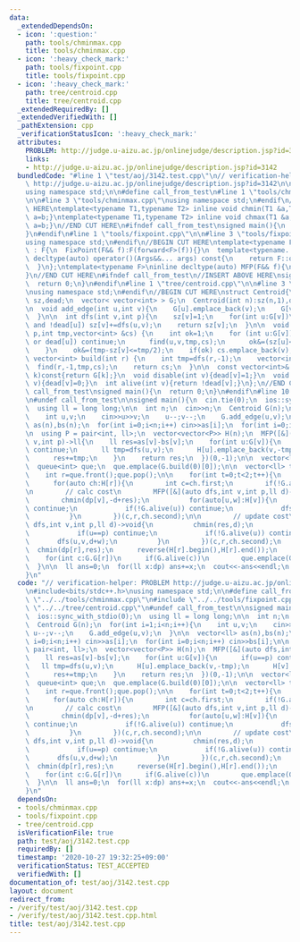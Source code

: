```yaml
---
data:
  _extendedDependsOn:
  - icon: ':question:'
    path: tools/chminmax.cpp
    title: tools/chminmax.cpp
  - icon: ':heavy_check_mark:'
    path: tools/fixpoint.cpp
    title: tools/fixpoint.cpp
  - icon: ':heavy_check_mark:'
    path: tree/centroid.cpp
    title: tree/centroid.cpp
  _extendedRequiredBy: []
  _extendedVerifiedWith: []
  _pathExtension: cpp
  _verificationStatusIcon: ':heavy_check_mark:'
  attributes:
    PROBLEM: http://judge.u-aizu.ac.jp/onlinejudge/description.jsp?id=3142
    links:
    - http://judge.u-aizu.ac.jp/onlinejudge/description.jsp?id=3142
  bundledCode: "#line 1 \"test/aoj/3142.test.cpp\"\n// verification-helper: PROBLEM\
    \ http://judge.u-aizu.ac.jp/onlinejudge/description.jsp?id=3142\n\n#include<bits/stdc++.h>\n\
    using namespace std;\n\n#define call_from_test\n#line 1 \"tools/chminmax.cpp\"\
    \n\n#line 3 \"tools/chminmax.cpp\"\nusing namespace std;\n#endif\n//BEGIN CUT\
    \ HERE\ntemplate<typename T1,typename T2> inline void chmin(T1 &a,T2 b){if(a>b)\
    \ a=b;}\ntemplate<typename T1,typename T2> inline void chmax(T1 &a,T2 b){if(a<b)\
    \ a=b;}\n//END CUT HERE\n#ifndef call_from_test\nsigned main(){\n  return 0;\n\
    }\n#endif\n#line 1 \"tools/fixpoint.cpp\"\n\n#line 3 \"tools/fixpoint.cpp\"\n\
    using namespace std;\n#endif\n//BEGIN CUT HERE\ntemplate<typename F>\nstruct FixPoint\
    \ : F{\n  FixPoint(F&& f):F(forward<F>(f)){}\n  template<typename... Args>\n \
    \ decltype(auto) operator()(Args&&... args) const{\n    return F::operator()(*this,forward<Args>(args)...);\n\
    \  }\n};\ntemplate<typename F>\ninline decltype(auto) MFP(F&& f){\n  return FixPoint<F>{forward<F>(f)};\n\
    }\n//END CUT HERE\n#ifndef call_from_test\n//INSERT ABOVE HERE\nsigned main(){\n\
    \  return 0;\n}\n#endif\n#line 1 \"tree/centroid.cpp\"\n\n#line 3 \"tree/centroid.cpp\"\
    \nusing namespace std;\n#endif\n//BEGIN CUT HERE\nstruct Centroid{\n  vector<int>\
    \ sz,dead;\n  vector< vector<int> > G;\n  Centroid(int n):sz(n,1),dead(n,0),G(n){}\n\
    \n  void add_edge(int u,int v){\n    G[u].emplace_back(v);\n    G[v].emplace_back(u);\n\
    \  }\n\n  int dfs(int v,int p){\n    sz[v]=1;\n    for(int u:G[v])\n      if(u!=p\
    \ and !dead[u]) sz[v]+=dfs(u,v);\n    return sz[v];\n  }\n\n  void find(int v,int\
    \ p,int tmp,vector<int> &cs) {\n    int ok=1;\n    for (int u:G[v]){\n      if(u==p\
    \ or dead[u]) continue;\n      find(u,v,tmp,cs);\n      ok&=(sz[u]<=tmp/2);\n\
    \    }\n    ok&=(tmp-sz[v]<=tmp/2);\n    if(ok) cs.emplace_back(v);\n  }\n\n \
    \ vector<int> build(int r) {\n    int tmp=dfs(r,-1);\n    vector<int> cs;\n  \
    \  find(r,-1,tmp,cs);\n    return cs;\n  }\n\n  const vector<int>& operator[](int\
    \ k)const{return G[k];}\n  void disable(int v){dead[v]=1;}\n  void  enable(int\
    \ v){dead[v]=0;}\n  int alive(int v){return !dead[v];}\n};\n//END CUT HERE\n#ifndef\
    \ call_from_test\nsigned main(){\n  return 0;\n}\n#endif\n#line 10 \"test/aoj/3142.test.cpp\"\
    \n#undef call_from_test\n\nsigned main(){\n  cin.tie(0);\n  ios::sync_with_stdio(0);\n\
    \  using ll = long long;\n\n  int n;\n  cin>>n;\n  Centroid G(n);\n  for(int i=1;i<n;i++){\n\
    \    int u,v;\n    cin>>u>>v;\n    u--;v--;\n    G.add_edge(u,v);\n  }\n\n  vector<ll>\
    \ as(n),bs(n);\n  for(int i=0;i<n;i++) cin>>as[i];\n  for(int i=0;i<n;i++) cin>>bs[i];\n\
    \n  using P = pair<int, ll>;\n  vector<vector<P>> H(n);\n  MFP([&](auto dfs,int\
    \ v,int p)->ll{\n    ll res=as[v]-bs[v];\n    for(int u:G[v]){\n      if(u==p)\
    \ continue;\n      ll tmp=dfs(u,v);\n      H[u].emplace_back(v,-tmp);\n      H[v].emplace_back(u,+tmp);\n\
    \      res+=tmp;\n    }\n    return res;\n  })(0,-1);\n\n  vector<ll> dp(n,0);\n\
    \  queue<int> que;\n  que.emplace(G.build(0)[0]);\n\n  vector<ll> tmp(n);\n  while(!que.empty()){\n\
    \    int r=que.front();que.pop();\n\n    for(int t=0;t<2;t++){\n      ll res=0;\n\
    \      for(auto ch:H[r]){\n        int c=ch.first;\n        if(!G.alive(c)) continue;\n\
    \n        // calc cost\n        MFP([&](auto dfs,int v,int p,ll d)->void{\n  \
    \        chmin(dp[v],-d+res);\n          for(auto[u,w]:H[v]){\n            if(u==p)\
    \ continue;\n            if(!G.alive(u)) continue;\n            dfs(u,v,d+w);\n\
    \          }\n        })(c,r,ch.second);\n\n        // update cost\n        MFP([&](auto\
    \ dfs,int v,int p,ll d)->void{\n          chmin(res,d);\n          for(auto[u,w]:H[v]){\n\
    \            if(u==p) continue;\n            if(!G.alive(u)) continue;\n     \
    \       dfs(u,v,d+w);\n          }\n        })(c,r,ch.second);\n      }\n    \
    \  chmin(dp[r],res);\n      reverse(H[r].begin(),H[r].end());\n    }\n\n    G.disable(r);\n\
    \    for(int c:G.G[r])\n      if(G.alive(c))\n        que.emplace(G.build(c)[0]);\n\
    \  }\n\n  ll ans=0;\n  for(ll x:dp) ans+=x;\n  cout<<-ans<<endl;\n  return 0;\n\
    }\n"
  code: "// verification-helper: PROBLEM http://judge.u-aizu.ac.jp/onlinejudge/description.jsp?id=3142\n\
    \n#include<bits/stdc++.h>\nusing namespace std;\n\n#define call_from_test\n#include\
    \ \"../../tools/chminmax.cpp\"\n#include \"../../tools/fixpoint.cpp\"\n#include\
    \ \"../../tree/centroid.cpp\"\n#undef call_from_test\n\nsigned main(){\n  cin.tie(0);\n\
    \  ios::sync_with_stdio(0);\n  using ll = long long;\n\n  int n;\n  cin>>n;\n\
    \  Centroid G(n);\n  for(int i=1;i<n;i++){\n    int u,v;\n    cin>>u>>v;\n   \
    \ u--;v--;\n    G.add_edge(u,v);\n  }\n\n  vector<ll> as(n),bs(n);\n  for(int\
    \ i=0;i<n;i++) cin>>as[i];\n  for(int i=0;i<n;i++) cin>>bs[i];\n\n  using P =\
    \ pair<int, ll>;\n  vector<vector<P>> H(n);\n  MFP([&](auto dfs,int v,int p)->ll{\n\
    \    ll res=as[v]-bs[v];\n    for(int u:G[v]){\n      if(u==p) continue;\n   \
    \   ll tmp=dfs(u,v);\n      H[u].emplace_back(v,-tmp);\n      H[v].emplace_back(u,+tmp);\n\
    \      res+=tmp;\n    }\n    return res;\n  })(0,-1);\n\n  vector<ll> dp(n,0);\n\
    \  queue<int> que;\n  que.emplace(G.build(0)[0]);\n\n  vector<ll> tmp(n);\n  while(!que.empty()){\n\
    \    int r=que.front();que.pop();\n\n    for(int t=0;t<2;t++){\n      ll res=0;\n\
    \      for(auto ch:H[r]){\n        int c=ch.first;\n        if(!G.alive(c)) continue;\n\
    \n        // calc cost\n        MFP([&](auto dfs,int v,int p,ll d)->void{\n  \
    \        chmin(dp[v],-d+res);\n          for(auto[u,w]:H[v]){\n            if(u==p)\
    \ continue;\n            if(!G.alive(u)) continue;\n            dfs(u,v,d+w);\n\
    \          }\n        })(c,r,ch.second);\n\n        // update cost\n        MFP([&](auto\
    \ dfs,int v,int p,ll d)->void{\n          chmin(res,d);\n          for(auto[u,w]:H[v]){\n\
    \            if(u==p) continue;\n            if(!G.alive(u)) continue;\n     \
    \       dfs(u,v,d+w);\n          }\n        })(c,r,ch.second);\n      }\n    \
    \  chmin(dp[r],res);\n      reverse(H[r].begin(),H[r].end());\n    }\n\n    G.disable(r);\n\
    \    for(int c:G.G[r])\n      if(G.alive(c))\n        que.emplace(G.build(c)[0]);\n\
    \  }\n\n  ll ans=0;\n  for(ll x:dp) ans+=x;\n  cout<<-ans<<endl;\n  return 0;\n\
    }\n"
  dependsOn:
  - tools/chminmax.cpp
  - tools/fixpoint.cpp
  - tree/centroid.cpp
  isVerificationFile: true
  path: test/aoj/3142.test.cpp
  requiredBy: []
  timestamp: '2020-10-27 19:32:25+09:00'
  verificationStatus: TEST_ACCEPTED
  verifiedWith: []
documentation_of: test/aoj/3142.test.cpp
layout: document
redirect_from:
- /verify/test/aoj/3142.test.cpp
- /verify/test/aoj/3142.test.cpp.html
title: test/aoj/3142.test.cpp
---
```

